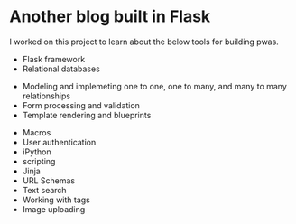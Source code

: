 # Another blog built in Flask

I worked on this project to learn about the below tools for building pwas.

- Flask framework
- Relational databases

* Modeling and implemeting one to one, one to many, and many to many relationships
* Form processing and validation
* Template rendering and blueprints

- Macros
- User authentication
- iPython
- scripting
- Jinja
- URL Schemas
- Text search
- Working with tags
- Image uploading
